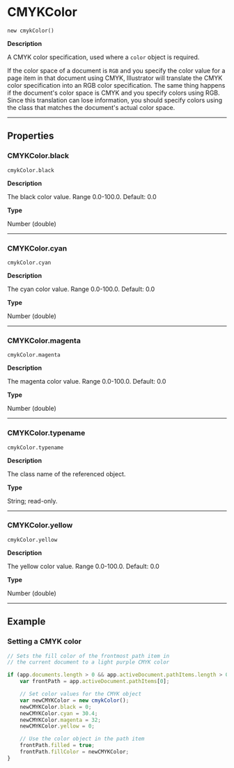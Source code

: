# CMYKColor

`new cmykColor()`

**Description**

A CMYK color specification, used where a `color` object is required.

If the color space of a document is `RGB` and you specify the color value for a page item in that document using CMYK, Illustrator will translate the CMYK color specification into an RGB color specification. The same thing happens if the document's color space is CMYK and you specify colors using RGB. Since this translation can lose information, you should specify colors using the class that matches the document's actual color space.

---

## Properties

### CMYKColor.black

`cmykColor.black`

**Description**

The black color value. Range 0.0-100.0. Default: 0.0

**Type**

Number (double)

---

### CMYKColor.cyan

`cmykColor.cyan`

**Description**

The cyan color value. Range 0.0-100.0. Default: 0.0

**Type**

Number (double)

---

### CMYKColor.magenta

`cmykColor.magenta`

**Description**

The magenta color value. Range 0.0-100.0. Default: 0.0

**Type**

Number (double)

---

### CMYKColor.typename

`cmykColor.typename`

**Description**

The class name of the referenced object.

**Type**

String; read-only.

---

### CMYKColor.yellow

`cmykColor.yellow`

**Description**

The yellow color value. Range 0.0-100.0. Default: 0.0

**Type**

Number (double)

---

## Example

### Setting a CMYK color

```javascript
// Sets the fill color of the frontmost path item in
// the current document to a light purple CMYK color

if (app.documents.length > 0 && app.activeDocument.pathItems.length > 0) {
    var frontPath = app.activeDocument.pathItems[0];

    // Set color values for the CMYK object
    var newCMYKColor = new cmykColor();
    newCMYKColor.black = 0;
    newCMYKColor.cyan = 30.4;
    newCMYKColor.magenta = 32;
    newCMYKColor.yellow = 0;

    // Use the color object in the path item
    frontPath.filled = true;
    frontPath.fillColor = newCMYKColor;
}
```
